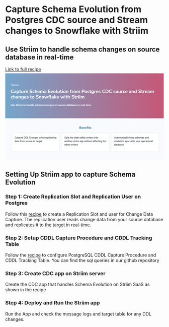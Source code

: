 # Capture Schema Evolution from Postgres CDC source and Stream changes to Snowflake with Striim
## Use Striim to handle schema changes on source database in real-time
	

[Link to full recipe](https://www.striim.com/tutorial/capture-schema-evolution-from-postgres-cdc-source-and-stream-changes-to-snowflake/)
![Striim, schema evolution](https://github.com/striim/recipes/blob/main/Striim-schema-evolution/schemaevol.png)

## Setting Up Striim app to capture Schema Evolution </br>

### Step 1: Create Replication Slot and Replication User on Postgres

Follow this [recipe](https://www.striim.com/tutorial/stream-data-from-postgresql-to-google-bigquery-with-striim-cloud-part-2/) to create a Replication Slot and user for Change Data Capture. The replication user reads change data from your source database and replicates it to the target in real-time.

### Step 2: Setup CDDL Capture Procedure and CDDL Tracking Table
 
Follow the [recipe](https://www.striim.com/tutorial/capture-schema-evolution-from-postgres-cdc-source-and-stream-changes-to-snowflake/) to configure PostgreSQL CDDL Capture Procedure and CDDL Tracking Table. You can find the sql queries in our github repository 

### Step 3: Create CDC app on Striim server

Create the CDC app that handles Schema Evolution on Striim SaaS as shown in the recipe

### Step 4: Deploy and Run the Striim app

Run the App and check the message logs and target table for any DDL changes.
